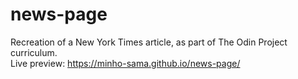 # news-page
Recreation of a New York Times article, as part of The Odin Project curriculum. <br>
Live preview: https://minho-sama.github.io/news-page/
